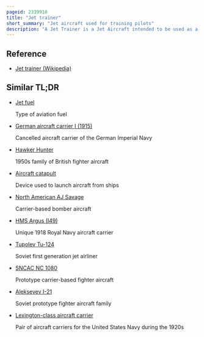 ```yaml
---
pageid: 2339910
title: "Jet trainer"
short_summary: "Jet aircraft used for training pilots"
description: "A Jet Trainer is a Jet Aircraft intended to be used as a Trainer whether for Flight Basic or advanced Training. Jet Trainers are either custom-built Designs or modified Versions of existing Aircraft. It became a Requirement with the Introduction of military jet-powered Aircraft toward the End of World War Ii to train Pilots in handling such Aircraft."
---
```


## Reference

- [Jet trainer (Wikipedia)](https://en.wikipedia.org/?curid=2339910)

## Similar TL;DR

- [Jet fuel](/tldr/en/jet-fuel)

  Type of aviation fuel

- [German aircraft carrier I (1915)](/tldr/en/german-aircraft-carrier-i-1915)

  Cancelled aircraft carrier of the German Imperial Navy

- [Hawker Hunter](/tldr/en/hawker-hunter)

  1950s family of British fighter aircraft

- [Aircraft catapult](/tldr/en/aircraft-catapult)

  Device used to launch aircraft from ships

- [North American AJ Savage](/tldr/en/north-american-aj-savage)

  Carrier-based bomber aircraft

- [HMS Argus (I49)](/tldr/en/hms-argus-i49)

  Unique 1918 Royal Navy aircraft carrier

- [Tupolev Tu-124](/tldr/en/tupolev-tu-124)

  Soviet first generation jet airliner

- [SNCAC NC 1080](/tldr/en/sncac-nc-1080)

  Prototype carrier-based fighter aircraft

- [Alekseyev I-21](/tldr/en/alekseyev-i-21)

  Soviet prototype fighter aircraft family

- [Lexington-class aircraft carrier](/tldr/en/lexington-class-aircraft-carrier)

  Pair of aircraft carriers for the United States Navy during the 1920s
